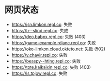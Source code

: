 # 网页状态
- https://jsn.limkon.repl.co: 失败
- https://tr--slind.repl.co: 失败
- https://deo.babox.repl.co: 失败 (403)
- https://game-example.rdianc.repl.co: 失败
- https://oko-limkon.cloud.okteto.net: 失败 (502)
- https://v.chavir.repl.co: 失败
- https://beaspy--hting.repl.co: 失败
- https://tote.kaikaixin.repl.co: 失败 (403)
- https://ls.tpjow.repl.co: 失败
